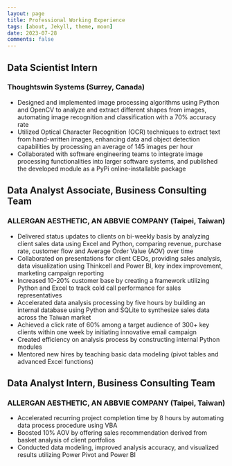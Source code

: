 ```yaml
---
layout: page
title: Professional Working Experience
tags: [about, Jekyll, theme, moon]
date: 2023-07-28
comments: false
---
```


## Data Scientist Intern
### Thoughtswin Systems (Surrey, Canada)
- Designed and implemented image processing algorithms using Python and OpenCV to analyze and extract different shapes from images, automating image recognition and classification with a 70% accuracy rate
- Utilized Optical Character Recognition (OCR) techniques to extract text from hand-written images, enhancing data and object detection capabilities by processing an average of 145 images per hour
- Collaborated with software engineering teams to integrate image processing functionalities into larger software systems, and published the developed module as a PyPi online-installable package 

## Data Analyst Associate, Business Consulting Team
### ALLERGAN AESTHETIC, AN ABBVIE COMPANY (Taipei, Taiwan)
- Delivered status updates to clients on bi-weekly basis by analyzing client sales data using Excel and Python, comparing revenue, purchase rate, customer flow and Average Order Value (AOV) over time
- Collaborated on presentations for client CEOs, providing sales analysis, data visualization using Thinkcell and Power BI, key index improvement, marketing campaign reporting
- Increased 10-20% customer base by creating a framework utilizing Python and Excel to track cold call performance for sales representatives
- Accelerated data analysis processing by five hours by building an internal database using Python and SQLite to synthesize sales data across the Taiwan market
- Achieved a click rate of 60% among a target audience of 300+ key clients within one week by initiating innovative email campaign
- Created efficiency on analysis process by constructing internal Python modules
- Mentored new hires by teaching basic data modeling (pivot tables and advanced Excel functions)

## Data Analyst Intern, Business Consulting Team 
### ALLERGAN AESTHETIC, AN ABBVIE COMPANY (Taipei, Taiwan)
- Accelerated recurring project completion time by 8 hours by automating data process procedure using VBA
- Boosted 10% AOV by offering sales recommendation derived from basket analysis of client portfolios
- Conducted data modeling, improved analysis accuracy, and visualized results utilizing Power Pivot and Power BI
